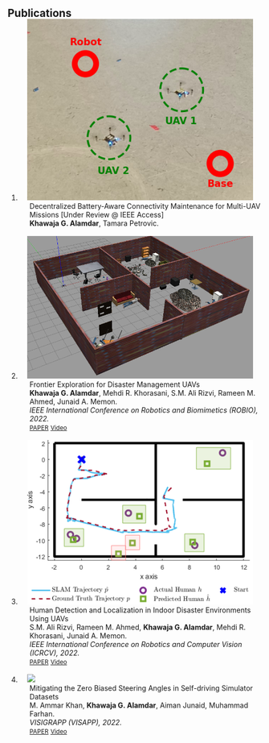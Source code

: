 <h2 id="publications" style="margin: 2px 0px -15px;">Publications</h2>

<div class="publications">
<ol class="bibliography">

<li>
<div class="pub-row">
  <div class="col-sm-3 abbr" style="position: relative;padding-right: 15px;padding-left: 15px;">
    <img src="assets/paper_imgs/p4.png" class="teaser img-fluid z-depth-1">
  </div>
  <div class="col-sm-9" style="position: relative;width: 100%;padding-right: 15px;padding-left: 20px;">
    <div class="title">Decentralized Battery-Aware Connectivity Maintenance for Multi-UAV Missions [Under Review @ IEEE Access]</div>
    <div class="author"><strong>Khawaja G. Alamdar</strong>, Tamara Petrovic.</div>
    <!-- <div class="periodical"><em>IEEE International Conference on Robotics and Biomimetics (ROBIO), 2022.</em></div> -->
    <!-- <div class="links">
      <a href="https://ieeexplore.ieee.org/document/10011693" class="btn btn-sm z-depth-0" role="button" target="_blank" style="font-size:12px;">PAPER</a>
      <a href="https://www.youtube.com/watch?v=EyEW8sv9_-g" class="btn btn-sm z-depth-0" role="button" target="_blank" style="font-size:12px;">Video</a>
    </div> -->
  </div>
</div>
</li>

<br>

<li>
<div class="pub-row">
  <div class="col-sm-3 abbr" style="position: relative;padding-right: 15px;padding-left: 15px;">
    <img src="assets/paper_imgs/p3.png" class="teaser img-fluid z-depth-1">
  </div>
  <div class="col-sm-9" style="position: relative;width: 100%;padding-right: 15px;padding-left: 20px;">
    <div class="title">Frontier Exploration for Disaster Management UAVs</div>
    <div class="author"><strong>Khawaja G. Alamdar</strong>, Mehdi R. Khorasani, S.M. Ali Rizvi, Rameen M. Ahmed, Junaid A. Memon.</div>
    <div class="periodical"><em>IEEE International Conference on Robotics and Biomimetics (ROBIO), 2022.</em></div>
    <div class="links">
      <a href="https://ieeexplore.ieee.org/document/10011693" class="btn btn-sm z-depth-0" role="button" target="_blank" style="font-size:12px;">PAPER</a>
      <a href="https://www.youtube.com/watch?v=EyEW8sv9_-g" class="btn btn-sm z-depth-0" role="button" target="_blank" style="font-size:12px;">Video</a>
    </div>
  </div>
</div>
</li>

<br>

<li>
<div class="pub-row">
  <div class="col-sm-3 abbr" style="position: relative;padding-right: 15px;padding-left: 15px;">
    <img src="assets/paper_imgs/p2.png" class="teaser img-fluid z-depth-1">
  </div>
  <div class="col-sm-9" style="position: relative;width: 100%;padding-right: 15px;padding-left: 20px;">
    <div class="title">Human Detection and Localization in Indoor Disaster Environments Using UAVs</div>
    <div class="author">S.M. Ali Rizvi, Rameen M. Ahmed, <strong>Khawaja G. Alamdar</strong>, Mehdi R. Khorasani, Junaid A. Memon.</div>
    <div class="periodical"><em>IEEE International Conference on Robotics and Computer Vision (ICRCV), 2022.</em></div>
    <div class="links">
      <a href="https://ieeexplore.ieee.org/document/9953174" class="btn btn-sm z-depth-0" role="button" target="_blank" style="font-size:12px;">PAPER</a>
      <a href="https://www.youtube.com/watch?v=EyEW8sv9_-g" class="btn btn-sm z-depth-0" role="button" target="_blank" style="font-size:12px;">Video</a>
    </div>
  </div>
</div>
</li>

<br>

<li>
<div class="pub-row">
  <div class="col-sm-3 abbr" style="position: relative;padding-right: 15px;padding-left: 15px;">
    <img src="assets/paper_imgs/self-driving.gif" class="teaser img-fluid z-depth-1">
  </div>
  <div class="col-sm-9" style="position: relative;width: 100%;padding-right: 15px;padding-left: 20px;">
    <div class="title">Mitigating the Zero Biased Steering Angles in Self-driving Simulator Datasets</div>
    <div class="author">M. Ammar Khan, <strong>Khawaja G. Alamdar</strong>, Aiman Junaid, Muhammad Farhan.</div>
    <div class="periodical"><em>VISIGRAPP (VISAPP), 2022.</em></div>
    <div class="links">
      <a href="https://www.scitepress.org/PublicationsDetail.aspx?ID=2Sz4o9GCxpU=&t=1" class="btn btn-sm z-depth-0" role="button" target="_blank" style="font-size:12px;">PAPER</a>
      <a href="https://www.youtube.com/watch?v=cv-963rPr24" class="btn btn-sm z-depth-0" role="button" target="_blank" style="font-size:12px;">Video</a>
    </div>
  </div>
</div>
</li>

</ol>
</div>


